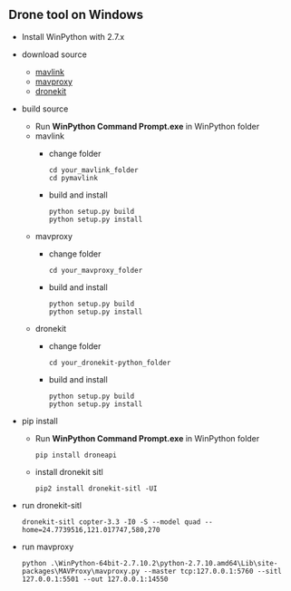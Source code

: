 Drone tool on Windows
------
- Install WinPython with 2.7.x
- download source
	* [mavlink](https://github.com/mavlink/mavlink)
	* [mavproxy](https://github.com/Dronecode/MAVProxy)
	* [dronekit](https://github.com/dronekit/dronekit-python)
- build source
	* Run **WinPython Command Prompt.exe** in WinPython folder
	* mavlink
	    + change folder
			
			```
			cd your_mavlink_folder
			cd pymavlink
			```

		+ build and install

			```
			python setup.py build
			python setup.py install
			```
	* mavproxy
		+ change folder

			```
			cd your_mavproxy_folder
			```
		+ build and install

			```
			python setup.py build
			python setup.py install
			```
	* dronekit
		+ change folder

			```
			cd your_dronekit-python_folder
			```
		+ build and install

			```
			python setup.py build
			python setup.py install
			```
- pip install
	* Run **WinPython Command Prompt.exe** in WinPython folder
	
		```
		pip install droneapi
		```
	* install dronekit sitl

		```	
		pip2 install dronekit-sitl -UI
		```

- run dronekit-sitl

	```
	dronekit-sitl copter-3.3 -I0 -S --model quad --home=24.7739516,121.017747,580,270
	```

- run mavproxy

	```
	python .\WinPython-64bit-2.7.10.2\python-2.7.10.amd64\Lib\site-packages\MAVProxy\mavproxy.py --master tcp:127.0.0.1:5760 --sitl 127.0.0.1:5501 --out 127.0.0.1:14550
	```



